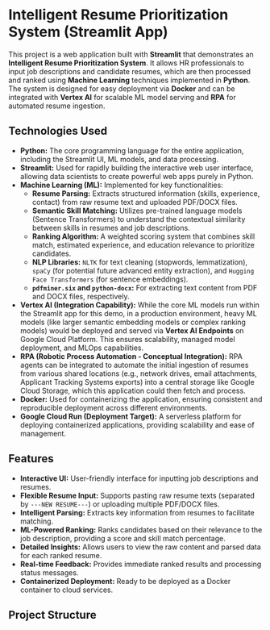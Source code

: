 # Intelligent Resume Prioritization System (Streamlit App)

This project is a web application built with **Streamlit** that demonstrates an **Intelligent Resume Prioritization System**. It allows HR professionals to input job descriptions and candidate resumes, which are then processed and ranked using **Machine Learning** techniques implemented in **Python**. The system is designed for easy deployment via **Docker** and can be integrated with **Vertex AI** for scalable ML model serving and **RPA** for automated resume ingestion.

## Technologies Used

* **Python:** The core programming language for the entire application, including the Streamlit UI, ML models, and data processing.
* **Streamlit:** Used for rapidly building the interactive web user interface, allowing data scientists to create powerful web apps purely in Python.
* **Machine Learning (ML):** Implemented for key functionalities:
    * **Resume Parsing:** Extracts structured information (skills, experience, contact) from raw resume text and uploaded PDF/DOCX files.
    * **Semantic Skill Matching:** Utilizes pre-trained language models (Sentence Transformers) to understand the contextual similarity between skills in resumes and job descriptions.
    * **Ranking Algorithm:** A weighted scoring system that combines skill match, estimated experience, and education relevance to prioritize candidates.
    * **NLP Libraries:** `NLTK` for text cleaning (stopwords, lemmatization), `spaCy` (for potential future advanced entity extraction), and `Hugging Face Transformers` (for sentence embeddings).
    * **`pdfminer.six` and `python-docx`:** For extracting text content from PDF and DOCX files, respectively.
* **Vertex AI (Integration Capability):** While the core ML models run within the Streamlit app for this demo, in a production environment, heavy ML models (like larger semantic embedding models or complex ranking models) would be deployed and served via **Vertex AI Endpoints** on Google Cloud Platform. This ensures scalability, managed model deployment, and MLOps capabilities.
* **RPA (Robotic Process Automation - Conceptual Integration):** RPA agents can be integrated to automate the initial ingestion of resumes from various shared locations (e.g., network drives, email attachments, Applicant Tracking Systems exports) into a central storage like Google Cloud Storage, which this application could then fetch and process.
* **Docker:** Used for containerizing the application, ensuring consistent and reproducible deployment across different environments.
* **Google Cloud Run (Deployment Target):** A serverless platform for deploying containerized applications, providing scalability and ease of management.

## Features

* **Interactive UI:** User-friendly interface for inputting job descriptions and resumes.
* **Flexible Resume Input:** Supports pasting raw resume texts (separated by `---NEW RESUME---`) or uploading multiple PDF/DOCX files.
* **Intelligent Parsing:** Extracts key information from resumes to facilitate matching.
* **ML-Powered Ranking:** Ranks candidates based on their relevance to the job description, providing a score and skill match percentage.
* **Detailed Insights:** Allows users to view the raw content and parsed data for each ranked resume.
* **Real-time Feedback:** Provides immediate ranked results and processing status messages.
* **Containerized Deployment:** Ready to be deployed as a Docker container to cloud services.

## Project Structure